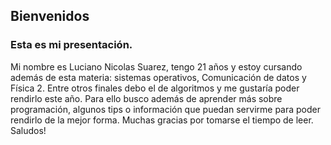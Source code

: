 ## Bienvenidos 
### Esta es mi presentación.
Mi nombre es Luciano Nicolas Suarez, tengo 21 años y estoy cursando además de esta materia: sistemas operativos, Comunicación de datos y Física 2.
Entre otros finales debo el de algoritmos y me gustaría poder rendirlo este año. Para ello busco además de aprender más sobre programación, algunos tips o información que puedan servirme para poder rendirlo de la mejor forma.
Muchas gracias por tomarse el tiempo de leer. Saludos!
